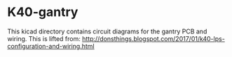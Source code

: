 # K40-gantry
This kicad directory contains circuit diagrams for the gantry PCB and wiring.
This is lifted from:
 http://donsthings.blogspot.com/2017/01/k40-lps-configuration-and-wiring.html
